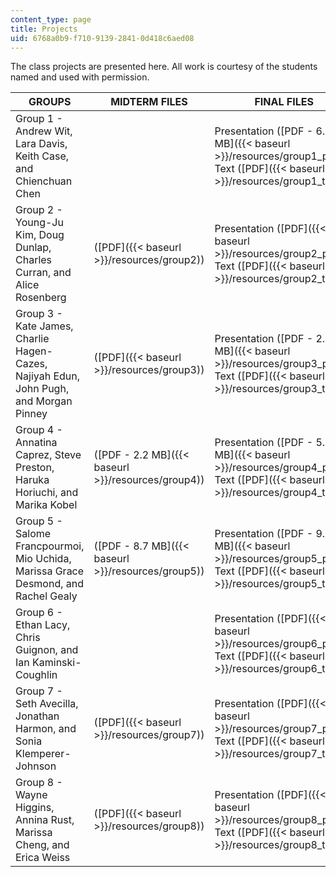 ```yaml
---
content_type: page
title: Projects
uid: 6768a0b9-f710-9139-2841-0d418c6aed08
---
```


The class projects are presented here. All work is courtesy of the students named and used with permission.

| GROUPS | MIDTERM FILES | FINAL FILES |
| --- | --- | --- |
| Group 1 - Andrew Wit, Lara Davis, Keith Case, and Chienchuan Chen | &nbsp; | Presentation ([PDF - 6.5 MB]({{< baseurl >}}/resources/group1_pres)), Text ([PDF]({{< baseurl >}}/resources/group1_text)) |
| Group 2 - Young-Ju Kim, Doug Dunlap, Charles Curran, and Alice Rosenberg | ([PDF]({{< baseurl >}}/resources/group2)) | Presentation ([PDF]({{< baseurl >}}/resources/group2_pres)), Text ([PDF]({{< baseurl >}}/resources/group2_text)) |
| Group 3 - Kate James, Charlie Hagen-Cazes, Najiyah Edun, John Pugh, and Morgan Pinney | ([PDF]({{< baseurl >}}/resources/group3)) | Presentation ([PDF - 2.0 MB]({{< baseurl >}}/resources/group3_pres)), Text ([PDF]({{< baseurl >}}/resources/group3_text)) |
| Group 4 - Annatina Caprez, Steve Preston, Haruka Horiuchi, and Marika Kobel | ([PDF - 2.2 MB]({{< baseurl >}}/resources/group4)) | Presentation ([PDF - 5.0 MB]({{< baseurl >}}/resources/group4_pres)), Text ([PDF]({{< baseurl >}}/resources/group4_text)) |
| Group 5 - Salome Francpourmoi, Mio Uchida, Marissa Grace Desmond, and Rachel Gealy | ([PDF - 8.7 MB]({{< baseurl >}}/resources/group5)) | Presentation ([PDF - 9.2 MB]({{< baseurl >}}/resources/group5_pres)), Text ([PDF]({{< baseurl >}}/resources/group5_text)) |
| Group 6 - Ethan Lacy, Chris Guignon, and Ian Kaminski-Coughlin | &nbsp; | Presentation ([PDF]({{< baseurl >}}/resources/group6_pres)), Text ([PDF]({{< baseurl >}}/resources/group6_text)) |
| Group 7 - Seth Avecilla, Jonathan Harmon, and Sonia Klemperer-Johnson | ([PDF]({{< baseurl >}}/resources/group7)) | Presentation ([PDF]({{< baseurl >}}/resources/group7_pres)), Text ([PDF]({{< baseurl >}}/resources/group7_text)) |
| Group 8 - Wayne Higgins, Annina Rust, Marissa Cheng, and Erica Weiss | ([PDF]({{< baseurl >}}/resources/group8)) | Presentation ([PDF]({{< baseurl >}}/resources/group8_pres)), Text ([PDF]({{< baseurl >}}/resources/group8_text))